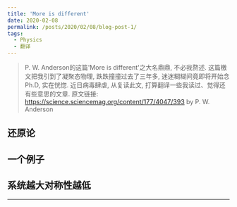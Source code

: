 ```yaml
---
title: 'More is different'
date: 2020-02-08
permalink: /posts/2020/02/08/blog-post-1/
tags:
  - Physics
  - 翻译
---
```


 > P. W. Anderson的这篇'More is different'之大名鼎鼎, 不必我赘述. 这篇檄文把我引到了凝聚态物理, 跌跌撞撞过去了三年多, 迷迷糊糊间竟即将开始念Ph.D, 实在恍惚. 近日病毒肆虐, 从复读此文, 打算翻译一些我读过、觉得还有些意思的文章. 原文链接: https://science.sciencemag.org/content/177/4047/393 by P. W. Anderson


## 还原论

## 一个例子

## 系统越大对称性越低

------